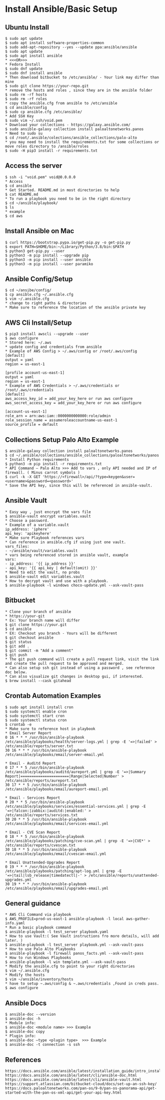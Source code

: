 Install Ansible/Basic Setup
==========================

Ubuntu Install
---------------

    $ sudo apt update
    $ sudo apt install software-properties-common
    $ sudo add-apt-repository --yes --update ppa:ansible/ansible
    $ sudo apt update
    $ sudo apt install ansible
    * <<<OR>>>
    * Fedora Install
    $ sudo dnf update
    $ sudo dnf install ansible
    * Then download bitbucket to /etc/ansible/ - Your link may differ than mine
    $ sudo git clone https://your-repo.git
    * remove the hosts and roles , since they are in the ansible folder
    $ sudo rm -rf hosts
    $ sudo rm -rf roles
    * copy the ansible.cfg from ansible to /etc/ansible
    $ cd ansible/config
    $ sudo cp ansible.cfg /etc/ansible/
    * Add SSH Key
    $ sudo vim ~/.ssh/void.pem
    * Download your collections - https://galaxy.ansible.com/ 
    $ sudo ansible-galaxy collection install paloaltonetworks.panos
    * Need to sudo su
    $ cd /root/.ansible/colections/ansible_collections/palo-alto
    * you may need to install the requirements.txt for some collections or move roles directory to /ansible/roles
    $ sudo -H pip3 install -r requirements.txt

Access the server
-----------------

    $ ssh -i "void.pem" void@0.0.0.0
    * Access 
    $ cd ansible
    * Get Started. README.md in most directories to help
    $ cat README.md
    * To run a playbook you need to be in the right directory
    $ cd ~/ansible/playbook/
    $ ls
    * example
    $ cd aws

Install Ansible on Mac
----------------------

    $ curl https://bootstrap.pypa.io/get-pip.py -o get-pip.py
    $ export PATH=$HOME/bin:~/Library/Python/3.8/bin:$PATH
    $ python3 get-pip.py --user
    $ python3 -m pip install --upgrade pip
    $ python3 -m pip install --user ansible
    $ python3 -m pip install --user paramiko
 
Ansible Config/Setup
--------------------

    $ cd ~/ansibe/config/
    $ cp ansible.cfg ~/.ansible.cfg
    $ vim ~/.ansible.cfg
    * change to right paths & directories
    * Make sure to reference the location of the ansible private key
 
AWS Cli Install/Setup
---------------------

    $ pip3 install awscli --upgrade --user
    $ aws configure
    * Stored here: ~/.aws
    * update config and credentials from ansible
    * Example of AWS Config > ~/.aws/config or /root/.aws/config
    [default]
    output = yaml
    region = us-east-1

    [profile account-us-east-1]
    output = yaml
    region = us-east-1
    * Example of AWS Credentials > ~/.aws/credentials or /root/.aws/credentials
    [default]
    aws_access_key_id = add_your_key_here or run aws configure
    aws_secret_access_key = add_your_key_here or run aws configure

    [account-us-east-1]
    role_arn = arn:aws:iam::0000000000000:role/admin
    role_session_name = assumeroleaccountname-us-east-1
    source_profile = default

 
Collections Setup Palo Alto Example
----------------------------------------

    $ ansible-galaxy collection install paloaltonetworks.panos
    $ cd ~/.ansible/collections/ansible_collections/paloaltonetworks/panos
    * Install Python requirements
    $ python3 -m pip install -r requirements.txt
    * API Command – Palo Alto >>> Add to vars , only API needed and IP of firewall. ( Minus carrot symbols )
    $ curl -k -X GET 'https://<firewall>/api/?type=keygen&user=<username>&password=<password>'
    * Save the API key, since this will be referenced in ansible-vault.
 
Ansible Vault
-------------

    * Easy way , just encrypt the vars file
    $ ansible-vault encrypt variables.vault
    * Choose a password. 
    * Example of a variable.vault
    ip_address: 'iphere'
    api_key: 'apikeyhere'
    * Make sure Playbook references vars
    * Can reference in ansible.cfg if using just one vault.
    vars_files:
    - ~/ansible/vault/variables.vault
    * vars being referenced stored in ansible vault, example
    vars:
    - ip_address: '{{ ip_address }}'
    - api_key: '{{ api_key | default(omit) }}'
    * Need to edit the vault, no probs
    $ ansible-vault edit variables.vault
    * How to decrypt vault and use with a playbook.
    $ ansible-playbook -l windows choco-update.yml --ask-vault-pass

Bitbucket
----------

    * Clone your branch of ansible
    * https://your-git
    * Ex: Your branch name will differ
    $ git clone https://your.git
    $ cd ansible
    * EX: Checkout you branch - Yours will be different
    $ git checkout ansible
    $ git status
    $ git add .
    $ git commit -m "Add a comment"
    $ git push
    * The git push command will create a pull request link, visit the link and create the pull request to be approved and merged.
    * Can also setup ssh git instead of using a password , see reference doc below.
    * Can also visualize git changes in desktop gui, if interested.
    $ brew install --cask gitahead

Crontab Automation Examples
----------------------------

    $ sudo apt install install cron
    $ sudo systemctl enable cron
    $ sudo systemctl start cron
    $ sudo systemctl status cron 
    $ crontab -e   
    * Make sure to reference host in playbook
    * Email Server Report
    0 16 * * * /usr/bin/ansible-playbook /etc/ansible/playbooks/health/server-logs.yml | grep -E '=>|failed' > /etc/ansible/reports/server.txt
    30 16 * * * /usr/bin/ansible-playbook /etc/ansible/playbooks/email/server-email.yml

    * Email - Auditd Report
    0 17 * * 5 /usr/bin/ansible-playbook /etc/ansible/playbooks/auditd/aureport.yml | grep -E '=>|Summary Report|======================|Range|Selected|Number' > /etc/ansible/reports/aureport.txt 
    30 17 * * 5 /usr/bin/ansible-playbook /etc/ansible/playbooks/email/aureport-email.yml 

    * Email - Services Report
    0 20 * * 5 /usr/bin/ansible-playbook /etc/ansible/playbooks/services/essential-services.yml | grep -E '=>|falcon:|zabbix:|auditd:|enabled:' > /etc/ansible/reports/services.txt
    30 20 * * 5 /usr/bin/ansible-playbook /etc/ansible/playbooks/email/services-email.yml

    * Email - CVE Scan Report 
    0 18 * * 5 /usr/bin/ansible-playbook /etc/ansible/playbooks/patching/cve-scan.yml | grep -E '=>|CVE*' > /etc/ansible/reports/cvescan.txt
    30 18 * * 5 /usr/bin/ansible-playbook /etc/ansible/playbooks/email/cvescan-email.yml

    * Email Unattended-Upgrades Report
    0 19 * * * /usr/bin/ansible-playbook /etc/ansible/playbooks/patching/apt-log.yml | grep -E '=>|tail|lsb_release|timedatectl|-' > /etc/ansible/reports/unattended-upgrades.yml
    30 19 * * * /usr/bin/ansible-playbook /etc/ansible/playbooks/email/upgrades-email.yml
 
General guidance
----------------

    * AWS Cli Command via playbook
    $ AWS_PROFILE=prod-us-east-1 ansible-playbook -l local aws-gather-info.yaml
    * Run a basic playbook command
    $ ansible-playbook -l test_server playbook.yaml
    * How to use Vault:( See Vault instructions fro more details, will add later. )
    $ ansible-playbook -l test_server playbook.yml --ask-vault-pass 
    * How to use Palo Alto Playbooks
    $ ansible-playbook -l firewall panos_facts.yml --ask-vault-pass
    * How to run Windows Playbooks
    $ ansible-playbook -l win template.yml --ask-vault-pass
    * Modify the ansible.cfg to point to your right directories
    $ vim ~/.ansible.cfg
    * Modify the hosts
    $ vim ~/ansible/inventory/hosts
    * have to setup ~.aws/config & ~.aws/credentials ,Found in creds pass.
    $ aws configure
 
Ansible Docs
------------

    $ ansible-doc --version
    $ ansible-doc -h
    * Module info:
    $ ansible-doc <module name> >>> Example
    $ ansible-doc copy
    * Plugin info:
    $ ansible-doc –type <plugin type>  >>> Example
    $ ansible-doc -t connection -s ssh
 
References
----------

    https://docs.ansible.com/ansible/latest/installation_guide/intro_installation.html
    https://docs.ansible.com/ansible/latest/cli/ansible-doc.html
    https://docs.ansible.com/ansible/latest/cli/ansible-vault.html
    https://support.atlassian.com/bitbucket-cloud/docs/set-up-an-ssh-key/
    https://docs.paloaltonetworks.com/pan-os/9-0/pan-os-panorama-api/get-started-with-the-pan-os-xml-api/get-your-api-key.html

